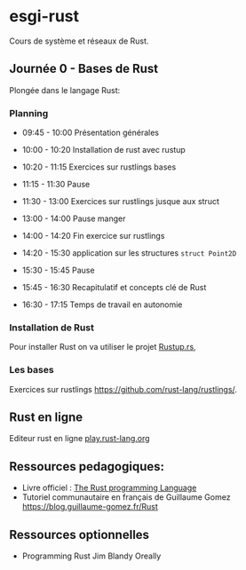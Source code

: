# esgi-rust

Cours de système et réseaux de Rust.

## Journée 0 - Bases de Rust

Plongée dans le langage Rust:

### Planning

- 09:45 - 10:00 Présentation générales
- 10:00 - 10:20 Installation de rust avec rustup
- 10:20 - 11:15 Exercices sur rustlings bases
- 11:15 - 11:30 Pause
- 11:30 - 13:00 Exercices sur rustlings jusque aux struct

- 13:00 - 14:00 Pause manger

- 14:00 - 14:20 Fin exercice sur rustlings
- 14:20 - 15:30 application sur les structures `struct Point2D`
- 15:30 - 15:45 Pause
- 15:45 - 16:30 Recapitulatif et concepts clé de Rust
- 16:30 - 17:15 Temps de travail en autonomie

### Installation de Rust

Pour installer Rust on va utiliser le projet [Rustup.rs](https://rustup.rs/),

### Les bases

Exercices sur rustlings <https://github.com/rust-lang/rustlings/>.

## Rust en ligne

Editeur rust en ligne [play.rust-lang.org](https://play.rust-lang.org/)

## Ressources pedagogiques:

- Livre officiel : [The Rust programming Language](https://doc.rust-lang.org/book/)
- Tutoriel communautaire en français de Guillaume Gomez https://blog.guillaume-gomez.fr/Rust

## Ressources optionnelles

- Programming Rust Jim Blandy Oreally
